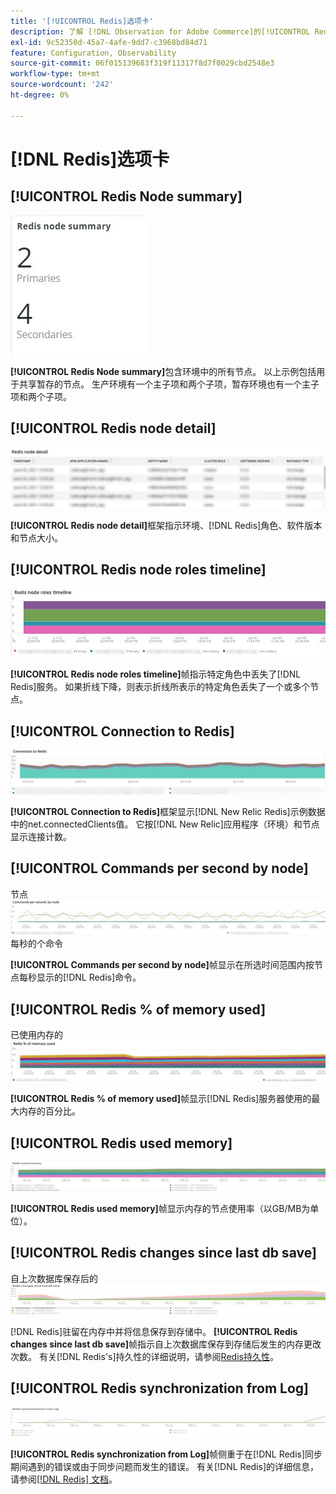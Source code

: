 ```yaml
---
title: '[!UICONTROL Redis]选项卡'
description: 了解 [!DNL Observation for Adobe Commerce]的[!UICONTROL Redis]选项卡。
exl-id: 9c52350d-45a7-4afe-9dd7-c3968bd84d71
feature: Configuration, Observability
source-git-commit: 06f015139683f319f11317f8d7f0029cbd2548e3
workflow-type: tm+mt
source-wordcount: '242'
ht-degree: 0%

---
```


# [!DNL Redis]选项卡

## [!UICONTROL Redis Node summary]

![Redis节点摘要](../../assets/tools/observation-for-adobe-commerce/redis-tab-1.jpg)

**[!UICONTROL Redis Node summary]**&#x200B;包含环境中的所有节点。 以上示例包括用于共享暂存的节点。 生产环境有一个主子项和两个子项，暂存环境也有一个主子项和两个子项。

## [!UICONTROL Redis node detail]

![Redis节点详细信息](../../assets/tools/observation-for-adobe-commerce/redis-tab-2.jpg)

**[!UICONTROL Redis node detail]**&#x200B;框架指示环境、[!DNL Redis]角色、软件版本和节点大小。

## [!UICONTROL Redis node roles timeline]

![Redis节点角色时间线](../../assets/tools/observation-for-adobe-commerce/redis-tab-3.jpg)

**[!UICONTROL Redis node roles timeline]**&#x200B;帧指示特定角色中丢失了[!DNL Redis]服务。 如果折线下降，则表示折线所表示的特定角色丢失了一个或多个节点。

## [!UICONTROL Connection to Redis]

![与Redis的连接](../../assets/tools/observation-for-adobe-commerce/redis-tab-4.jpg)

**[!UICONTROL Connection to Redis]**&#x200B;框架显示[!DNL New Relic Redis]示例数据中的net.connectedClients值。 它按[!DNL New Relic]应用程序（环境）和节点显示连接计数。

## [!UICONTROL Commands per second by node]

节点![&#128279;](../../assets/tools/observation-for-adobe-commerce/redis-tab-5.jpg)每秒的个命令

**[!UICONTROL Commands per second by node]**&#x200B;帧显示在所选时间范围内按节点每秒显示的[!DNL Redis]命令。

## [!UICONTROL Redis % of memory used]

已使用内存的![Redis %](../../assets/tools/observation-for-adobe-commerce/redis-tab-6.jpg)

**[!UICONTROL Redis % of memory used]**&#x200B;帧显示[!DNL Redis]服务器使用的最大内存的百分比。

## [!UICONTROL Redis used memory]

![Redis已用内存](../../assets/tools/observation-for-adobe-commerce/redis-tab-7.jpg)

**[!UICONTROL Redis used memory]**&#x200B;帧显示内存的节点使用率（以GB/MB为单位）。

## [!UICONTROL Redis changes since last db save]

自上次数据库保存后的![Redis更改](../../assets/tools/observation-for-adobe-commerce/redis-tab-8.jpg)

[!DNL Redis]驻留在内存中并将信息保存到存储中。 **[!UICONTROL Redis changes since last db save]**&#x200B;帧指示自上次数据库保存到存储后发生的内存更改次数。 有关[!DNL Redis's]持久性的详细说明，请参阅[Redis持久性](https://redis.io/docs/latest/operate/oss_and_stack/management/persistence/)。

## [!UICONTROL Redis synchronization from Log]

![Redis从日志同步](../../assets/tools/observation-for-adobe-commerce/redis-tab-9.jpg)

**[!UICONTROL Redis synchronization from Log]**&#x200B;帧侧重于在[!DNL Redis]同步期间遇到的错误或由于同步问题而发生的错误。 有关[!DNL Redis]的详细信息，请参阅[[!DNL Redis] 文档](https://redis.io/docs/)。
